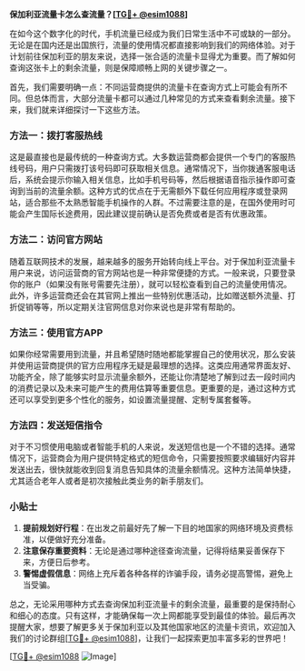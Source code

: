 **保加利亚流量卡怎么查流量？[[TG💪+ @esim1088](https://t.me/s/esim1088)]**

在如今这个数字化的时代，手机流量已经成为我们日常生活中不可或缺的一部分。无论是在国内还是出国旅行，流量的使用情况都直接影响到我们的网络体验。对于计划前往保加利亚的朋友来说，选择一张合适的流量卡显得尤为重要。而了解如何查询这张卡上的剩余流量，则是保障顺畅上网的关键步骤之一。

首先，我们需要明确一点：不同运营商提供的流量卡在查询方式上可能会有所不同。但总体而言，大部分流量卡都可以通过几种常见的方式来查看剩余流量。接下来，我们就来详细探讨一下这些方法。

### 方法一：拨打客服热线

这是最直接也是最传统的一种查询方式。大多数运营商都会提供一个专门的客服热线号码，用户只需拨打该号码即可获取相关信息。通常情况下，当你拨通客服电话后，系统会提示你输入相关信息，比如手机号码等，然后根据语音指示操作即可查询到当前的流量余额。这种方式的优点在于无需额外下载任何应用程序或登录网站，适合那些不太熟悉智能手机操作的人群。不过需要注意的是，在国外使用时可能会产生国际长途费用，因此建议提前确认是否免费或者是否有优惠政策。

### 方法二：访问官方网站

随着互联网技术的发展，越来越多的服务开始转向线上平台。对于保加利亚流量卡用户来说，访问运营商的官方网站也是一种非常便捷的方式。一般来说，只要登录你的账户（如果没有账号需要先注册），就可以轻松查看到自己的流量使用情况。此外，许多运营商还会在其官网上推出一些特别优惠活动，比如赠送额外流量、打折促销等等，所以定期关注官网信息对你来说也是非常有帮助的。

### 方法三：使用官方APP

如果你经常需要用到流量，并且希望随时随地都能掌握自己的使用状况，那么安装并使用运营商提供的官方应用程序无疑是最理想的选择。这类应用通常界面友好、功能齐全，除了能够实时显示流量余额外，还能让你清楚地了解到过去一段时间内的消费记录以及未来可能产生的费用估算等重要信息。更重要的是，通过这种方式还可以享受到更多个性化的服务，如设置流量提醒、定制专属套餐等。

### 方法四：发送短信指令

对于不习惯使用电脑或者智能手机的人来说，发送短信也是一个不错的选择。通常情况下，运营商会为用户提供特定格式的短信命令，只需要按照要求编辑好内容并发送出去，很快就能收到回复消息告知具体的流量余额情况。这种方法简单快捷，尤其适合老年人或者是初次接触此类业务的新手朋友们。

### 小贴士

1. **提前规划好行程**：在出发之前最好先了解一下目的地国家的网络环境及资费标准，以便做好充分准备。
2. **注意保存重要资料**：无论是通过哪种途径查询流量，记得将结果妥善保存下来，方便日后参考。
3. **警惕虚假信息**：网络上充斥着各种各样的诈骗手段，请务必提高警惕，避免上当受骗。

总之，无论采用哪种方式去查询保加利亚流量卡的剩余流量，最重要的是保持耐心和细心的态度。只有这样，才能确保每一次上网都能享受到最佳的体验。最后再次提醒大家，想要了解更多关于保加利亚以及其他国家地区的流量卡资讯，欢迎加入我们的讨论群组[[TG💪+ @esim1088](https://t.me/s/esim1088)]，让我们一起探索更加丰富多彩的世界吧！

[[TG💪+ @esim1088](https://t.me/s/esim1088) ![Image](https://i.postimg.cc/4NQfJmqS/Snipaste-2025-05-13-00-14-12.png)]